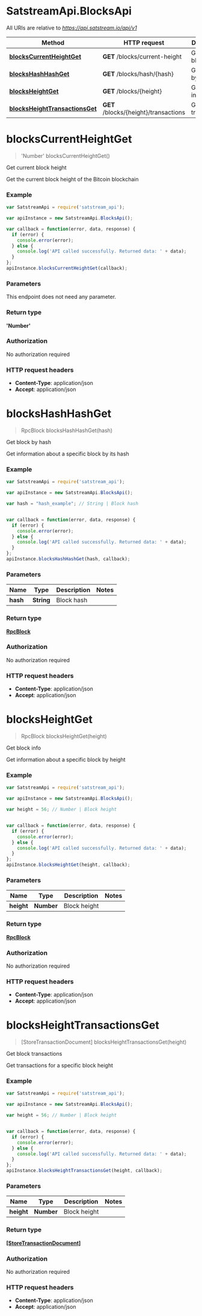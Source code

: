 # SatstreamApi.BlocksApi

All URIs are relative to *https://api.satstream.io/api/v1*

Method | HTTP request | Description
------------- | ------------- | -------------
[**blocksCurrentHeightGet**](BlocksApi.md#blocksCurrentHeightGet) | **GET** /blocks/current-height | Get current block height
[**blocksHashHashGet**](BlocksApi.md#blocksHashHashGet) | **GET** /blocks/hash/{hash} | Get block by hash
[**blocksHeightGet**](BlocksApi.md#blocksHeightGet) | **GET** /blocks/{height} | Get block info
[**blocksHeightTransactionsGet**](BlocksApi.md#blocksHeightTransactionsGet) | **GET** /blocks/{height}/transactions | Get block transactions


<a name="blocksCurrentHeightGet"></a>
# **blocksCurrentHeightGet**
> 'Number' blocksCurrentHeightGet()

Get current block height

Get the current block height of the Bitcoin blockchain

### Example
```javascript
var SatstreamApi = require('satstream_api');

var apiInstance = new SatstreamApi.BlocksApi();

var callback = function(error, data, response) {
  if (error) {
    console.error(error);
  } else {
    console.log('API called successfully. Returned data: ' + data);
  }
};
apiInstance.blocksCurrentHeightGet(callback);
```

### Parameters
This endpoint does not need any parameter.

### Return type

**'Number'**

### Authorization

No authorization required

### HTTP request headers

 - **Content-Type**: application/json
 - **Accept**: application/json

<a name="blocksHashHashGet"></a>
# **blocksHashHashGet**
> RpcBlock blocksHashHashGet(hash)

Get block by hash

Get information about a specific block by its hash

### Example
```javascript
var SatstreamApi = require('satstream_api');

var apiInstance = new SatstreamApi.BlocksApi();

var hash = "hash_example"; // String | Block hash


var callback = function(error, data, response) {
  if (error) {
    console.error(error);
  } else {
    console.log('API called successfully. Returned data: ' + data);
  }
};
apiInstance.blocksHashHashGet(hash, callback);
```

### Parameters

Name | Type | Description  | Notes
------------- | ------------- | ------------- | -------------
 **hash** | **String**| Block hash | 

### Return type

[**RpcBlock**](RpcBlock.md)

### Authorization

No authorization required

### HTTP request headers

 - **Content-Type**: application/json
 - **Accept**: application/json

<a name="blocksHeightGet"></a>
# **blocksHeightGet**
> RpcBlock blocksHeightGet(height)

Get block info

Get information about a specific block by height

### Example
```javascript
var SatstreamApi = require('satstream_api');

var apiInstance = new SatstreamApi.BlocksApi();

var height = 56; // Number | Block height


var callback = function(error, data, response) {
  if (error) {
    console.error(error);
  } else {
    console.log('API called successfully. Returned data: ' + data);
  }
};
apiInstance.blocksHeightGet(height, callback);
```

### Parameters

Name | Type | Description  | Notes
------------- | ------------- | ------------- | -------------
 **height** | **Number**| Block height | 

### Return type

[**RpcBlock**](RpcBlock.md)

### Authorization

No authorization required

### HTTP request headers

 - **Content-Type**: application/json
 - **Accept**: application/json

<a name="blocksHeightTransactionsGet"></a>
# **blocksHeightTransactionsGet**
> [StoreTransactionDocument] blocksHeightTransactionsGet(height)

Get block transactions

Get transactions for a specific block height

### Example
```javascript
var SatstreamApi = require('satstream_api');

var apiInstance = new SatstreamApi.BlocksApi();

var height = 56; // Number | Block height


var callback = function(error, data, response) {
  if (error) {
    console.error(error);
  } else {
    console.log('API called successfully. Returned data: ' + data);
  }
};
apiInstance.blocksHeightTransactionsGet(height, callback);
```

### Parameters

Name | Type | Description  | Notes
------------- | ------------- | ------------- | -------------
 **height** | **Number**| Block height | 

### Return type

[**[StoreTransactionDocument]**](StoreTransactionDocument.md)

### Authorization

No authorization required

### HTTP request headers

 - **Content-Type**: application/json
 - **Accept**: application/json

